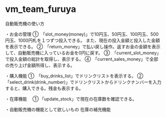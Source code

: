# vm_team_furuya
自動販売機の使い方

・お金の管理
①　「slot_money(money)」で10円玉、50円玉、100円玉、500円玉、1000円札を１つずつ投入できる。
また、現在の投入金額と投入した金額を表示できる。
②　「return_money」で払い戻し操作。返すお金の金額を表示して、自動販売機に入っているお金を0円に戻す。
③　「current_slot_money」で投入金額の総計を取得し、表示する。
④　「current_sales_money」で全部の売り上げ金額所得し、表示する。

・購入機能
①　「buy_drinks_list」でドリンクリストを表示する。
②「select_drink(drink_number)」でドリンクリストからドリンクナンバーを入力すると、購入できる。残金も表示する。

・在庫機能
　① 「update_stock」で現在の在庫数を確認できる。
 
 
・自動販売機の機能として欲しいもの
在庫の補充機能


